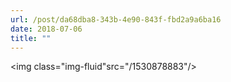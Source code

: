 ```yaml
---
url: /post/da68dba8-343b-4e90-843f-fbd2a9a6ba16
date: 2018-07-06
title: ""
---
```


<img class="img-fluid"src="/1530878883"/>
